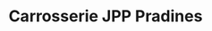 ---
title: "Carrosserie JPP Pradines"
url: /pezenas/carrosserie-jpp-pradines/
shop: réparation de voitures
---